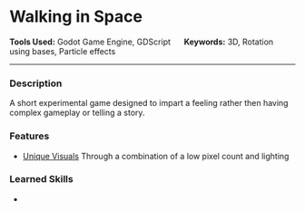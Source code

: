 # Walking in Space
**Tools Used:** Godot Game Engine, GDScript &nbsp;&nbsp;&nbsp;&nbsp; **Keywords:** 3D, Rotation using bases, Particle effects

---
### Description
A short experimental game designed to impart a feeling rather then having complex gameplay or telling a story.


### Features
- <u>Unique Visuals</u>
Through a combination of a low pixel count and lighting


### Learned Skills
- 

